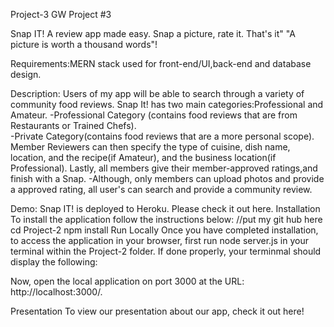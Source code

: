 Project-3
GW Project #3

Snap IT!
A review app made easy. Snap a picture, rate it.  That's it"
"A picture is worth a thousand words"!

Requirements:MERN stack used for front-end/UI,back-end and database design.  




Description:
  Users of my app will be able to search through a variety of community food reviews.
  Snap It! has two main categories:Professional and Amateur.
    -Professional Category (contains food reviews that are from Restaurants or Trained Chefs).  
    -Private Category(contains food reviews that are a more personal scope).
    Member Reviewers can then specify the type of cuisine, dish name, location, and the recipe(if Amateur), and the business location(if Professional). Lastly, all members give their member-approved ratings,and finish with a Snap.
    -Although, only members can upload photos and provide a approved rating, all user's can search and provide a community review.







Demo:
Snap IT! is deployed to Heroku. Please check it out here.
Installation
To install the application follow the instructions below:
//put my git hub here
cd Project-2
npm install
Run Locally
Once you have completed installation, to access the application in your browser, first run node server.js in your terminal within the Project-2 folder.
If done properly, your terminmal should display the following:



Now, open the local application on port 3000 at the URL: http://localhost:3000/.

Presentation
To view our presentation about our app, check it out here!